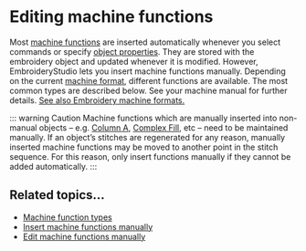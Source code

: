 # Editing machine functions

Most [machine functions](../../glossary/glossary) are inserted automatically whenever you select commands or specify [object properties](../../glossary/glossary#object-properties). They are stored with the embroidery object and updated whenever it is modified. However, EmbroideryStudio lets you insert machine functions manually. Depending on the current [machine format](../../glossary/glossary#machine-format), different functions are available. The most common types are described below. See your machine manual for further details. [See also Embroidery machine formats.](../../Basics/basics/Embroidery_machine_formats)

::: warning Caution
Machine functions which are manually inserted into non-manual objects – e.g. [Column A](../../glossary/glossary), [Complex Fill](../../glossary/glossary), etc – need to be maintained manually. If an object’s stitches are regenerated for any reason, manually inserted machine functions may be moved to another point in the stitch sequence. For this reason, only insert functions manually if they cannot be added automatically.
:::

## Related topics...

- [Machine function types](Machine_function_types)
- [Insert machine functions manually](Insert_machine_functions_manually)
- [Edit machine functions manually](Edit_machine_functions_manually)
